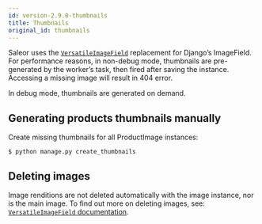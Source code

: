 ```yaml
---
id: version-2.9.0-thumbnails
title: Thumbnails
original_id: thumbnails
---
```


Saleor uses the [`VersatileImageField`](https://github.com/respondcreate/django-versatileimagefield) replacement for Django’s ImageField. For performance reasons, in non-debug mode, thumbnails are pre-generated by the worker’s task, then fired after saving the instance. 
Accessing a missing image will result in 404 error.

In debug mode, thumbnails are generated on demand.


## Generating products thumbnails manually

Create missing thumbnails for all ProductImage instances:

```console
$ python manage.py create_thumbnails
```


## Deleting images

Image renditions are not deleted automatically with the image instance, nor is the main image. 
To find out more on deleting images, see: [`VersatileImageField` documentation](https://django-versatileimagefield.readthedocs.io/en/latest/deleting_created_images.html).